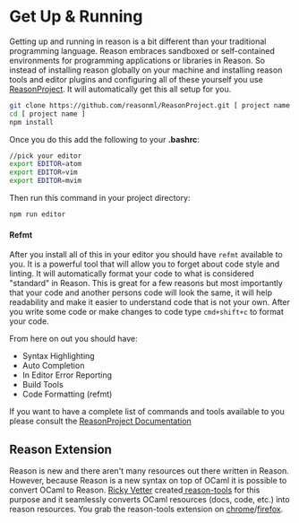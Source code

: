 # Get Up & Running

Getting up and running in reason is a bit different than your traditional programming language. Reason embraces sandboxed or self-contained environments for programming applications or libraries in Reason. So instead of installing reason globally on your machine and installing reason tools and editor plugins and configuring all of these yourself you use [ReasonProject](https://reasonml.github.io/ReasonProject/). It will automatically get this all setup for you.

```bash
git clone https://github.com/reasonml/ReasonProject.git [ project name ]
cd [ project name ]
npm install
```

Once you do this add the following to your **.bashrc**:

```bash
//pick your editor
export EDITOR=atom
export EDITOR=vim
export EDITOR=mvim
```

Then run this command in your project directory:

```js
npm run editor
```

#### Refmt

After you install all of this in your editor you should have `refmt` available to you. It is a powerful tool that will allow you to forget about code style and linting. It will automatically format your code to what is considered "standard" in Reason. This is great for a few reasons but most importantly that your code and another persons code will look the same, it will help readability and make it easier to understand code that is not your own. After you write some code or make changes to code type `cmd+shift+c` to format your code.

From here on out you should have:

* Syntax Highlighting
* Auto Completion
* In Editor Error Reporting
* Build Tools
* Code Formatting \(refmt\)

If you want to have a complete list of commands and tools available to you please consult the [ReasonProject Documentation](https://reasonml.github.io/ReasonProject/)

## Reason Extension

Reason is new and there aren't many resources out there written in Reason. However, because Reason is a new syntax on top of OCaml it is possible to convert OCaml to Reason. [Ricky Vetter](https://github.com/rickyvetter) created[ reason-tools](https://github.com/rickyvetter/reason-tools) for this purpose and it seamlessly converts OCaml resources \(docs, code, etc.\) into reason resources. You grab the reason-tools extension on [chrome](https://chrome.google.com/webstore/detail/reason-tools/kmdelnjbembbiodplmhgfjpecibfhadd)/[firefox](https://addons.mozilla.org/en-US/firefox/addon/reason-tools/).
